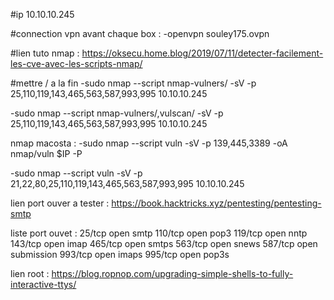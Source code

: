 #ip 10.10.10.245

#connection vpn avant chaque box :
-openvpn souley175.ovpn

#lien tuto nmap :
https://oksecu.home.blog/2019/07/11/detecter-facilement-les-cve-avec-les-scripts-nmap/


#mettre / a la fin 
-sudo nmap --script nmap-vulners/ -sV -p 25,110,119,143,465,563,587,993,995 10.10.10.245

-sudo nmap --script nmap-vulners/,vulscan/ -sV -p 25,110,119,143,465,563,587,993,995 10.10.10.245  

nmap macosta :
-sudo nmap --script vuln -sV -p 139,445,3389 -oA nmap/vuln $IP -P

-sudo nmap --script vuln -sV -p 21,22,80,25,110,119,143,465,563,587,993,995 10.10.10.245

lien port ouver a tester :
https://book.hacktricks.xyz/pentesting/pentesting-smtp

liste port ouvet : 
25/tcp  open  smtp
110/tcp open  pop3
119/tcp open  nntp
143/tcp open  imap
465/tcp open  smtps
563/tcp open  snews
587/tcp open  submission
993/tcp open  imaps
995/tcp open  pop3s

lien root :
https://blog.ropnop.com/upgrading-simple-shells-to-fully-interactive-ttys/
